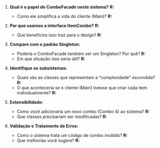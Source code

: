 1. **Qual é o papel do ComboFacade neste sistema?**
**R:**
    - Como ele simplifica a vida do cliente (Main)?
    **R:**

2. **Por que usamos a interface ItemCombo?**
**R:**
    - Que benefícios isso traz para o design?
    **R:**

3. **Compare com o padrão Singleton:**
    - Poderia o ComboFacade também ser um Singleton? Por quê?
    **R:**
    - Em que situação isso seria útil?
    **R:**

4. **Identifique os subsistemas:**
    - Quais são as classes que representam a "complexidade" escondida?
    **R:**
    - O que aconteceria se o cliente (Main) tivesse que criar cada item individualmente?
    **R:**

5. **Extensibilidade:**
    - Como você adicionaria um novo combo (Combo 4) ao sistema?
    **R:**
    - Que classes precisariam ser modificadas?
    **R:**

6. **Validação e Tratamento de Erros:**
    - Como o sistema trata um código de combo inválido?
    **R:**
    - Que melhorias você sugere?
    **R:**